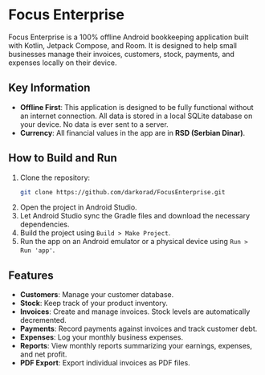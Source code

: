 # Focus Enterprise

Focus Enterprise is a 100% offline Android bookkeeping application built with Kotlin, Jetpack Compose, and Room. It is designed to help small businesses manage their invoices, customers, stock, payments, and expenses locally on their device.

## Key Information

*   **Offline First**: This application is designed to be fully functional without an internet connection. All data is stored in a local SQLite database on your device. No data is ever sent to a server.
*   **Currency**: All financial values in the app are in **RSD (Serbian Dinar)**.

## How to Build and Run

1.  Clone the repository:
    ```bash
    git clone https://github.com/darkorad/FocusEnterprise.git
    ```
2.  Open the project in Android Studio.
3.  Let Android Studio sync the Gradle files and download the necessary dependencies.
4.  Build the project using `Build > Make Project`.
5.  Run the app on an Android emulator or a physical device using `Run > Run 'app'`.

## Features

*   **Customers**: Manage your customer database.
*   **Stock**: Keep track of your product inventory.
*   **Invoices**: Create and manage invoices. Stock levels are automatically decremented.
*   **Payments**: Record payments against invoices and track customer debt.
*   **Expenses**: Log your monthly business expenses.
*   **Reports**: View monthly reports summarizing your earnings, expenses, and net profit.
*   **PDF Export**: Export individual invoices as PDF files.
